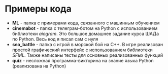 # Примеры кода

- **ML** - папка с примерами кода, связанного с машинным обучением
- **cinemabot** - папка с телеграм-ботом на Python с использованием библиотеки *aiogram*. Это большое домашнее задание курса ШАДа по Python. Весь код я писал сам с нуля
- **sea_battle** - папка с игрой в морской бой на C++. В игре реализован простой графический интерфейс с использованием библиотеки *SFML*. Также написаны тесты для основных реализованных функций
- **quiz** - несложная программа-викторина на знание языка Python (реализована на Python)

